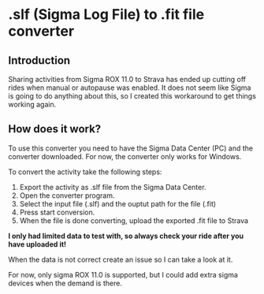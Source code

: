 # .slf (Sigma Log File) to .fit file converter

## Introduction

Sharing activities from Sigma ROX 11.0 to Strava has ended up cutting off rides when manual or autopause was enabled. It does not seem like Sigma is going to do anything about this, so I created this workaround to get things working again.

## How does it work?

To use this converter you need to have the Sigma Data Center (PC) and the converter downloaded. For now, the converter only works for Windows.

To convert the activity take the following steps:
1. Export the activity as .slf file from the Sigma Data Center.
2. Open the converter program.
3. Select the input file (.slf) and the ouptut path for the file (.fit)
4. Press start conversion.
5. When the file is done converting, upload the exported .fit file to Strava

**I only had limited data to test with, so always check your ride after you have uploaded it!**

When the data is not correct create an issue so I can take a look at it.

For now, only sigma ROX 11.0 is supported, but I could add extra sigma devices when the demand is there.
